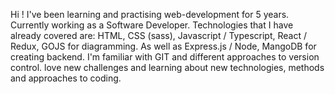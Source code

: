 Hi ! I've been learning and practising web-development for 5 years. Currently working as a Software Developer.
Technologies that I have already covered are: HTML, CSS (sass), Javascript / Typescript, React / Redux, GOJS for diagramming.
As well as Express.js / Node, MangoDB for creating backend. I'm familiar with GIT and different approaches to version control.
 love new challenges and learning about new technologies, methods and approaches
to coding.

